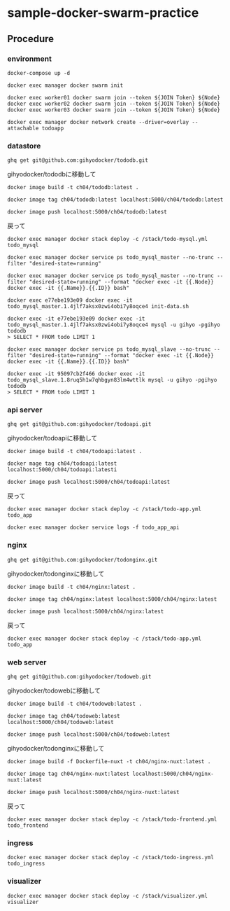 # sample-docker-swarm-practice

## Procedure

### environment

```
docker-compose up -d
```

```
docker exec manager docker swarm init
```

```
docker exec worker01 docker swarm join --token ${JOIN Token} ${Node}
docker exec worker02 docker swarm join --token ${JOIN Token} ${Node}
docker exec worker03 docker swarm join --token ${JOIN Token} ${Node}
```

```
docker exec manager docker network create --driver=overlay --attachable todoapp
```

### datastore

```
ghq get git@github.com:gihyodocker/tododb.git
```

gihyodocker/tododbに移動して

```
docker image build -t ch04/tododb:latest .
```

```
docker image tag ch04/tododb:latest localhost:5000/ch04/tododb:latest
```

```
docker image push localhost:5000/ch04/tododb:latest
```

戻って

```
docker exec manager docker stack deploy -c /stack/todo-mysql.yml todo_mysql
```

```
docker exec manager docker service ps todo_mysql_master --no-trunc --filter "desired-state=running"
```

```
docker exec manager docker service ps todo_mysql_master --no-trunc --filter "desired-state=running" --format "docker exec -it {{.Node}} docker exec -it {{.Name}}.{{.ID}} bash"
```

```
docker exec e77ebe193e09 docker exec -it todo_mysql_master.1.4jlf7aksx0zwi4obi7y8oqce4 init-data.sh
```

```
docker exec -it e77ebe193e09 docker exec -it todo_mysql_master.1.4jlf7aksx0zwi4obi7y8oqce4 mysql -u gihyo -pgihyo tododb
> SELECT * FROM todo LIMIT 1
```

```
docker exec manager docker service ps todo_mysql_slave --no-trunc --filter "desired-state=running" --format "docker exec -it {{.Node}} docker exec -it {{.Name}}.{{.ID}} bash"

docker exec -it 95097cb2f466 docker exec -it todo_mysql_slave.1.8ruq5h1w7qhbgyn83lm4wttlk mysql -u gihyo -pgihyo tododb
> SELECT * FROM todo LIMIT 1
```

### api server

```
ghq get git@github.com:gihyodocker/todoapi.git
```

gihyodocker/todoapiに移動して

```
docker image build -t ch04/todoapi:latest .
```

```
docker mage tag ch04/todoapi:latest localhost:5000/ch04/todoapi:latesti
```

```
docker image push localhost:5000/ch04/todoapi:latest
```

戻って

```
docker exec manager docker stack deploy -c /stack/todo-app.yml todo_app
```

```
docker exec manager docker service logs -f todo_app_api
```

### nginx

```
ghq get git@github.com:gihyodocker/todonginx.git
```

gihyodocker/todonginxに移動して

```
docker image build -t ch04/nginx:latest .
```

```
docker image tag ch04/nginx:latest localhost:5000/ch04/nginx:latest
```

```
docker image push localhost:5000/ch04/nginx:latest
```

戻って

```
docker exec manager docker stack deploy -c /stack/todo-app.yml todo_app
```

### web server

```
ghq get git@github.com:gihyodocker/todoweb.git
```

gihyodocker/todowebに移動して

```
docker image build -t ch04/todoweb:latest .
```

```
docker image tag ch04/todoweb:latest localhost:5000/ch04/todoweb:latest
```

```
docker image push localhost:5000/ch04/todoweb:latest
```

gihyodocker/todonginxに移動して

```
docker image build -f Dockerfile-nuxt -t ch04/nginx-nuxt:latest .
```

```
docker image tag ch04/nginx-nuxt:latest localhost:5000/ch04/nginx-nuxt:latest
```

```
docker image push localhost:5000/ch04/nginx-nuxt:latest
```

戻って

```
docker exec manager docker stack deploy -c /stack/todo-frontend.yml todo_frontend
```

### ingress

```
docker exec manager docker stack deploy -c /stack/todo-ingress.yml todo_ingress
```

### visualizer

```
docker exec manager docker stack deploy -c /stack/visualizer.yml visualizer
```
